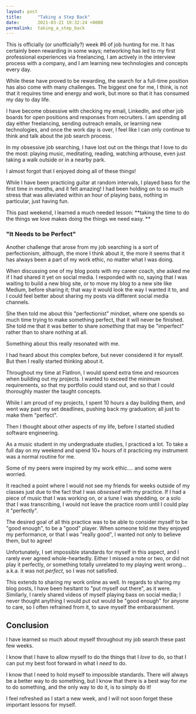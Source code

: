 ```yaml
---
layout: post
title:      "Taking a Step Back"
date:       2021-03-21 19:32:24 +0000
permalink:  taking_a_step_back
---
```



This is officially (or unofficially?) week #6 of job hunting for me. It has certainly been rewarding in some ways; networking has led to my first professional experiences via freelancing, I am actively in the interview process with a company, and I am learning new technologies and concepts every day. 

While these have proved to be rewarding, the search for a full-time position has also come with many challenges. The biggest one for me, I think, is not that it requires time and energy and work, but more so that it has consumed my day to day life.

I have become obsessive with checking my email, LinkedIn, and other job boards for open positions and responses from recruiters. I am spending all day either freelancing, sending outreach emails, or learning new technologies, and once the work day is over, I feel like I can only continue to think and talk about the job search process.

In my obsessive job searching, I have lost out on the things that I love to do the most: playing music, meditating, reading, watching arthouse, even just taking a walk outside or in a nearby park.

I almost forgot that I enjoyed doing all of these things!

While I have been practicing guitar at random intervals, I played bass for the first time in months, and it felt amazing! I had been holding on to so much stress that was alleviated within an hour of playing bass, nothing in particular, just having fun.

This past weekend, I learned a much needed lesson: **taking the time to do the things we love makes doing the things we need easy. **

### "It Needs to be Perfect"

Another challenge that arose from my job searching is a sort of perfectionism, although, the more I think about it, the more it seems that it has always been a part of my work ethic, no matter what I was doing.

When discussing one of my blog posts with my career coach, she asked me if I had shared it yet on social media. I responded with no, saying that I was waiting to build a new blog site, or to move my blog to a new site like Medium, before sharing it; that way it would look the way I wanted it to, and I could feel better about sharing my posts via different social media channels.

She then told me about this "perfectionist" mindset, where one spends so much time trying to make something perfect, that it will never be finished. She told me that it was better to share *something* that may be "imperfect" rather than to share nothing at all.

Something about this really resonated with me.

I had heard about this complex before, but never considered it for myself. But then I really started thinking about it. 

Throughout my time at FlatIron, I would spend extra time and resources when building out my projects. I wanted to exceed the minimum requirements, so that my portfolio could stand out, and so that I could thoroughly master the taught concepts. 

While I am proud of my projects, I spent 10 hours a day building them, and went way past my set deadlines, pushing back my graduation; all just to make them "perfect". 

Then I thought about other aspects of my life, before I started studied software engineering.

As a music student in my undergraduate studies, I practiced a lot. To take a full day on my weekend and spend 10+ hours of it practicing my instrument was a normal routine for me. 

Some of my peers were inspired by my work ethic.... and some were worried.

It reached a point where I would not see my friends for weeks outside of my classes just due to the fact that I was *obsessed* with my practice. If I had a piece of music that I was working on, or a tune I was shedding, or a solo that I was transcribing, I would not leave the practice room until I could play it "perfectly".

The desired goal of all this practice was to be able to consider myself to be "good enough", to be a "good" player. When someone told me they enjoyed my performance, or that I was "really good", I wanted not only to believe them, but to agree! 

Unfortunately, I set impossible standards for myself in this aspect, and I rarely ever agreed whole-heartedly. Either I missed a note or two, or did not play it perfectly, or something totally unrelated to my playing went wrong... a.k.a. it was not *perfect*, so I was not satisfied.

This extends to sharing my work online as well. In regards to sharing my blog posts, I have been hesitant to "put myself out there", as it were. Similarly, I rarely shared videos of myself playing bass on social media; I never thought anything I would put out would be "good enough" for anyone to care, so I often refrained from it, to save myself the embarassment.

## Conclusion

I have learned so much about myself throughout my job search these past few weeks.

I know that I have to allow myself to do the things that I *love* to do, so that I can put my best foot forward in what I *need* to do.

I know that I need to hold myself to impossible standards. There will always be a better way to do something, but I know that there is a best way for *me* to do something, and the only way to do it, is to simply do it!

I feel refreshed as I start a new week, and I will not soon forget these important lessons for myself.
